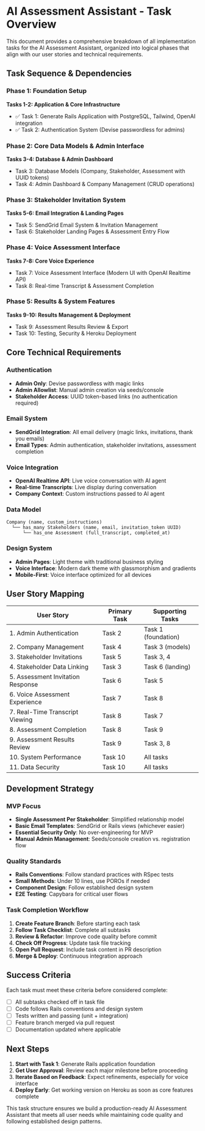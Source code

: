 # AI Assessment Assistant - Task Overview

This document provides a comprehensive breakdown of all implementation tasks for the AI Assessment Assistant, organized into logical phases that align with our user stories and technical requirements.

## Task Sequence & Dependencies

### Phase 1: Foundation Setup
**Tasks 1-2: Application & Core Infrastructure**
- ✅ Task 1: Generate Rails Application with PostgreSQL, Tailwind, OpenAI integration
- ✅ Task 2: Authentication System (Devise passwordless for admins)

### Phase 2: Core Data Models & Admin Interface  
**Tasks 3-4: Database & Admin Dashboard**
- Task 3: Database Models (Company, Stakeholder, Assessment with UUID tokens)
- Task 4: Admin Dashboard & Company Management (CRUD operations)

### Phase 3: Stakeholder Invitation System
**Tasks 5-6: Email Integration & Landing Pages**
- Task 5: SendGrid Email System & Invitation Management
- Task 6: Stakeholder Landing Pages & Assessment Entry Flow

### Phase 4: Voice Assessment Interface
**Tasks 7-8: Core Voice Experience**
- Task 7: Voice Assessment Interface (Modern UI with OpenAI Realtime API)
- Task 8: Real-time Transcript & Assessment Completion

### Phase 5: Results & System Features
**Tasks 9-10: Results Management & Deployment**
- Task 9: Assessment Results Review & Export
- Task 10: Testing, Security & Heroku Deployment

## Core Technical Requirements

### Authentication
- **Admin Only**: Devise passwordless with magic links
- **Admin Allowlist**: Manual admin creation via seeds/console
- **Stakeholder Access**: UUID token-based links (no authentication required)

### Email System
- **SendGrid Integration**: All email delivery (magic links, invitations, thank you emails)
- **Email Types**: Admin authentication, stakeholder invitations, assessment completion

### Voice Integration
- **OpenAI Realtime API**: Live voice conversation with AI agent
- **Real-time Transcripts**: Live display during conversation
- **Company Context**: Custom instructions passed to AI agent

### Data Model
```
Company (name, custom_instructions)
  └── has_many Stakeholders (name, email, invitation_token UUID)
      └── has_one Assessment (full_transcript, completed_at)
```

### Design System
- **Admin Pages**: Light theme with traditional business styling
- **Voice Interface**: Modern dark theme with glassmorphism and gradients
- **Mobile-First**: Voice interface optimized for all devices

## User Story Mapping

| User Story | Primary Task | Supporting Tasks |
|------------|--------------|------------------|
| 1. Admin Authentication | Task 2 | Task 1 (foundation) |
| 2. Company Management | Task 4 | Task 3 (models) |
| 3. Stakeholder Invitations | Task 5 | Task 3, 4 |
| 4. Stakeholder Data Linking | Task 3 | Task 6 (landing) |
| 5. Assessment Invitation Response | Task 6 | Task 5 |
| 6. Voice Assessment Experience | Task 7 | Task 8 |
| 7. Real-Time Transcript Viewing | Task 8 | Task 7 |
| 8. Assessment Completion | Task 8 | Task 9 |
| 9. Assessment Results Review | Task 9 | Task 3, 8 |
| 10. System Performance | Task 10 | All tasks |
| 11. Data Security | Task 10 | All tasks |

## Development Strategy

### MVP Focus
- **Single Assessment Per Stakeholder**: Simplified relationship model
- **Basic Email Templates**: SendGrid or Rails views (whichever easier)
- **Essential Security Only**: No over-engineering for MVP
- **Manual Admin Management**: Seeds/console creation vs. registration flow

### Quality Standards
- **Rails Conventions**: Follow standard practices with RSpec tests
- **Small Methods**: Under 10 lines, use POROs if needed
- **Component Design**: Follow established design system
- **E2E Testing**: Capybara for critical user flows

### Task Completion Workflow
1. **Create Feature Branch**: Before starting each task
2. **Follow Task Checklist**: Complete all subtasks
3. **Review & Refactor**: Improve code quality before commit  
4. **Check Off Progress**: Update task file tracking
5. **Open Pull Request**: Include task content in PR description
6. **Merge & Deploy**: Continuous integration approach

## Success Criteria

Each task must meet these criteria before considered complete:
- [ ] All subtasks checked off in task file
- [ ] Code follows Rails conventions and design system
- [ ] Tests written and passing (unit + integration)
- [ ] Feature branch merged via pull request
- [ ] Documentation updated where applicable

## Next Steps

1. **Start with Task 1**: Generate Rails application foundation
2. **Get User Approval**: Review each major milestone before proceeding
3. **Iterate Based on Feedback**: Expect refinements, especially for voice interface
4. **Deploy Early**: Get working version on Heroku as soon as core features complete

This task structure ensures we build a production-ready AI Assessment Assistant that meets all user needs while maintaining code quality and following established design patterns. 